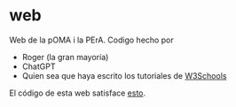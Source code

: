 # web
Web de la pOMA i la PErA.
Codigo hecho por
 - Roger (la gran mayoría)
 - ChatGPT
 - Quien sea que haya escrito los tutoriales de [W3Schools](https://www.w3schools.com/html/)

El código de esta web satisface [esto](https://xkcd.com/1513/).
